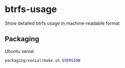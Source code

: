 # btrfs-usage
Show detailed btrfs usage in machine-readable format

## Packaging
Ubuntu xenial

```sh
packaging/xenial/make.sh $VERSION
```
